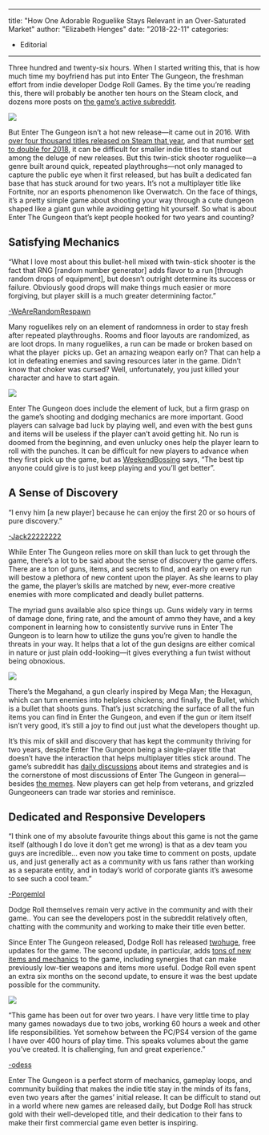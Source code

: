 
---
title: "How One Adorable Roguelike Stays Relevant in an Over-Saturated Market"
author: "Elizabeth Henges"
date: "2018-22-11"
categories:
- Editorial
---

Three hundred and twenty-six hours. When I started writing this, that is how much time my boyfriend has put into Enter The Gungeon, the freshman effort from indie developer Dodge Roll Games. By the time you’re reading this, there will probably be another ten hours on the Steam clock, and dozens more posts on [the game’s active subreddit](https://www.reddit.com/r/EnterTheGungeon/).

![](https://i2.wp.com/vrvblog.co/wp-content/uploads/2018/11/ETG.jpg?resize=888%2C492&#038;ssl=1)

But Enter The Gungeon isn’t a hot new release—it came out in 2016. With [over four thousand titles released on Steam that year](https://kotaku.com/nearly-40-of-all-steam-games-were-released-in-2016-1789535450), and that number [set to double for 2018](https://steamspy.com/year/), it can be difficult for smaller indie titles to stand out among the deluge of new releases. But this twin-stick shooter roguelike—a genre built around quick, repeated playthroughs—not only managed to capture the public eye when it first released, but has built a dedicated fan base that has stuck around for two years. It’s not a multiplayer title like Fortnite, nor an esports phenomenon like Overwatch. On the face of things, it’s a pretty simple game about shooting your way through a cute dungeon shaped like a giant gun while avoiding getting hit yourself. So what is about Enter The Gungeon that’s kept people hooked for two years and counting?

## Satisfying Mechanics

“What I love most about this bullet-hell mixed with twin-stick shooter is the fact that RNG [random number generator] adds flavor to a run [through random drops of equipment], but doesn&#8217;t outright determine its success or failure. Obviously good drops will make things much easier or more forgiving, but player skill is a much greater determining factor.” 

[-WeAreRandomRespawn](https://www.reddit.com/r/EnterTheGungeon/comments/93sext/if_you_still_need_convincing_to_buy_etg_heres_my/)

Many roguelikes rely on an element of randomness in order to stay fresh after repeated playthroughs. Rooms and floor layouts are randomized, as are loot drops. In many roguelikes, a run can be made or broken based on what the player  picks up. Get an amazing weapon early on? That can help a lot in defeating enemies and saving resources later in the game. Didn’t know that choker was cursed? Well, unfortunately, you just killed your character and have to start again.

![](https://i1.wp.com/vrvblog.co/wp-content/uploads/2018/11/TriggerTwins-1400x788-1024x576.png?resize=1024%2C576&#038;ssl=1)

Enter The Gungeon does include the element of luck, but a firm grasp on the game’s shooting and dodging mechanics are more important. Good players can salvage bad luck by playing well, and even with the best guns and items will be useless if the player can’t avoid getting hit. No run is doomed from the beginning, and even unlucky ones help the player learn to roll with the punches. It can be difficult for new players to advance when they first pick up the game, but as [WeekendBossing](https://www.reddit.com/r/EnterTheGungeon/comments/9hdjgk/newcomer_here_really_need_some_help_with_the_game/e6b3d1k) says, “The best tip anyone could give is to just keep playing and you&#8217;ll get better”.

## A Sense of Discovery

“I envy him [a new player] because he can enjoy the first 20 or so hours of pure discovery.” 

[-Jack22222222](https://www.reddit.com/r/EnterTheGungeon/comments/9uw3ib/helping_out_a_friend/e97iszk)

While Enter The Gungeon relies more on skill than luck to get through the game, there’s a lot to be said about the sense of discovery the game offers. There are a ton of guns, items, and secrets to find, and early on every run will bestow a plethora of new content upon the player. As she learns to play the game, the player’s skills are matched by new, ever-more creative enemies with more complicated and deadly bullet patterns.

The myriad guns available also spice things up. Guns widely vary in terms of damage done, firing rate, and the amount of ammo they have, and a key component in learning how to consistently survive runs in Enter The Gungeon is to learn how to utilize the guns you’re given to handle the threats in your way. It helps that a lot of the gun designs are either comical in nature or just plain odd-looking—it gives everything a fun twist without being obnoxious.

![](https://i0.wp.com/vrvblog.co/wp-content/uploads/2018/11/ETG-Dragun-1024x576.png?resize=1024%2C576&#038;ssl=1)

There’s the Megahand, a gun clearly inspired by Mega Man; the Hexagun, which can turn enemies into helpless chickens; and finally, the Bullet, which is a bullet that shoots guns. That’s just scratching the surface of all the fun items you can find in Enter the Gungeon, and even if the gun or item itself isn’t very good, it’s still a joy to find out just what the developers thought up.

It’s this mix of skill and discovery that has kept the community thriving for two years, despite Enter The Gungeon being a single-player title that doesn’t have the interaction that helps multiplayer titles stick around. The game’s subreddit has [daily discussions](https://www.reddit.com/r/EnterTheGungeon/comments/9y4eby/daily_discussion_122_monster_blood/) about items and strategies and is the cornerstone of most discussions of Enter The Gungeon in general—besides [the memes](https://www.reddit.com/r/EnterTheGungeon/comments/9ya4o7/coming_back_to_this_subreddit_after_a_while/). New players can get help from veterans, and grizzled Gungeoneers can trade war stories and reminisce.

## Dedicated and Responsive Developers

“I think one of my absolute favourite things about this game is not the game itself (although I do love it don’t get me wrong) is that as a dev team you guys are incredible&#8230; even now you take time to comment on posts, update us, and just generally act as a community with us fans rather than working as a separate entity, and in today’s world of corporate giants it’s awesome to see such a cool team.” 

[-Porgemlol](https://www.reddit.com/r/EnterTheGungeon/comments/8zw08v/the_new_official_thanks_dodge_roll_thread/e2mpdj9)

Dodge Roll themselves remain very active in the community and with their game.. You can see the developers post in the subreddit relatively often, chatting with the community and working to make their title even better.

Since Enter The Gungeon released, Dodge Roll has released [two](https://enterthegungeon.gamepedia.com/Supply_Drop_Update)[huge](https://enterthegungeon.gamepedia.com/Advanced_Gungeons_%26_Draguns_Update), free updates for the game. The second update, in particular, adds [tons of new items and mechanics](https://kotaku.com/enter-the-gungeons-big-new-update-completely-revitalize-1827765752) to the game, including synergies that can make previously low-tier weapons and items more useful. Dodge Roll even spent an extra six months on the second update, to ensure it was the best update possible for the community.

![](https://i1.wp.com/vrvblog.co/wp-content/uploads/2018/11/BulletKin.png?resize=655%2C447&#038;ssl=1)

“This game has been out for over two years. I have very little time to play many games nowadays due to two jobs, working 60 hours a week and other life responsibilities. Yet somehow between the PC/PS4 version of the game I have over 400 hours of play time. This speaks volumes about the game you&#8217;ve created. It is challenging, fun and great experience.” 

[-odess](https://www.reddit.com/r/EnterTheGungeon/comments/8zw08v/the_new_official_thanks_dodge_roll_thread/)

Enter The Gungeon is a perfect storm of mechanics, gameplay loops, and community building that makes the indie title stay in the minds of its fans, even two years after the games’ initial release. It can be difficult to stand out in a world where new games are released daily, but Dodge Roll has struck gold with their well-developed title, and their dedication to their fans to make their first commercial game even better is inspiring.
